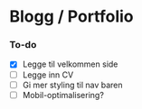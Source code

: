 # Blogg / Portfolio

### To-do
- [x] Legge til velkommen side
- [ ] Legge inn CV
- [ ] Gi mer styling til nav baren
- [ ] Mobil-optimalisering?
